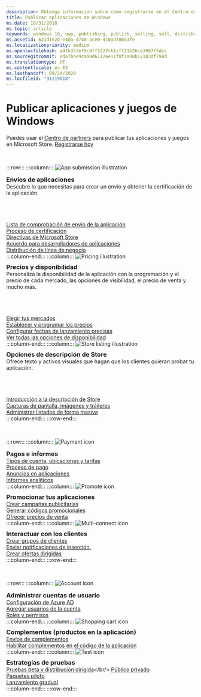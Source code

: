 ```yaml
---
description: Obtenga información sobre cómo registrarse en el Centro de partners para publicar sus aplicaciones y juegos de Windows en Microsoft Store.
title: Publicar aplicaciones de Windows
ms.date: 10/31/2018
ms.topic: article
keywords: windows 10, uwp, publishing, publish, selling, sell, distribute, distributing, store, dashboard
ms.assetid: 631d1e2d-e4da-4740-ace0-4c0ad78653fe
ms.localizationpriority: medium
ms.openlocfilehash: a4fb353ef9c4ff5227cb1cff21b26ce3067f5dcc
ms.sourcegitcommit: eda7bbe9caa9d61126e11f0f1a98b12183df794d
ms.translationtype: HT
ms.contentlocale: es-ES
ms.lasthandoff: 09/24/2020
ms.locfileid: "91219018"
---
```

# <a name="publish-windows-apps-and-games"></a>Publicar aplicaciones y juegos de Windows  

Puedes usar el [Centro de partners](https://partner.microsoft.com/dashboard) para publicar tus aplicaciones y juegos en Microsoft Store. [Registrarse hoy](https://developer.microsoft.com/store/register)

<br/>

:::row:::
    :::column:::
        <img src="https://docs.microsoft.com/media/illustrations/teams-fast-track.svg" alt="App submission illustration" />
        <h3 style="margin-top: 10px; margin-bottom: 0px">Envíos de aplicaciones</h3>
        <p style="margin-top: 0px; margin-bottom: 50px">Descubre lo que necesitas para crear un envío y obtener la certificación de la aplicación.</p>
        <br>
        <a href="app-submissions.md">Lista de comprobación de envío de la aplicación</a><br/>
        <a href="the-app-certification-process.md">Proceso de certificación</a><br/>
        <a href="store-policies.md">Directivas de Microsoft Store</a><br/>
        <a href="//docs.microsoft.com/legal/windows/agreements/app-developer-agreement">Acuerdo para desarrolladores de aplicaciones</a><br/>
        <a href="distribute-lob-apps-to-enterprises.md">Distribución de línea de negocio</a><br/>
    :::column-end:::
    :::column:::
        <img src="https://docs.microsoft.com/media/illustrations/bcs-partner-advanced-management- billing-7.svg" alt="Pricing illustration" />
        <h3 style="margin-top: 10px; margin-bottom: 0px">Precios y disponibilidad</h3>
        <p style="margin-top: 0px; margin-bottom: 50px">Personaliza la disponibilidad de la aplicación con la programación y el precio de cada mercado, las opciones de visibilidad, el precio de venta y mucho más.</p>
        <br>
        <a href="/windows/uwp/publish/define-market-selection">Elegir tus mercados</a><br/>
        <a href="set-and-schedule-app-pricing.md">Establecer y programar los precios</a><br/>
        <a href="configure-precise-release-scheduling.md">Configurar fechas de lanzamiento precisas</a><br/>
        <a href="set-app-pricing-and-availability.md">Ver todas las opciones de disponibilidad</a><br/>
    :::column-end:::
    :::column:::
        <img src="https://docs.microsoft.com/media/illustrations/biztalk-get-started-scenarios.svg" alt="Store listing illustration" />
        <h3 style="margin-top: 10px; margin-bottom: 0px">Opciones de descripción de Store</h3>
        <p style="margin-top: 0px; margin-bottom: 50px">Ofrece texto y activos visuales que hagan que los clientes quieran probar tu aplicación.</p>
        <br>
        <a href="create-app-store-listings.md">Introducción a la descripción de Store</a><br/>
        <a href="app-screenshots-and-images.md">Capturas de pantalla, imágenes y tráileres</a><br/>
        <a href="import-and-export-store-listings.md">Administrar listados de forma masiva</a><br/>
    :::column-end:::
:::row-end:::

<br/>

:::row:::
    :::column:::
        <img src="https://docs.microsoft.com/media/illustrations/team-services-get-started-account-manager.svg" alt="Payment icon" />
        <h3 style="margin-top: 10px; margin-bottom: 0px">Pagos e informes</h3>
        <a href="account-types-locations-and-fees.md">Tipos de cuenta, ubicaciones y tarifas</a><br/>
        <a href="getting-paid-apps.md">Proceso de pago</a><br/>
        <a href="in-app-ads.md">Anuncios en aplicaciones</a><br/>
        <a href="analytics.md">Informes analíticos</a><br/>
    :::column-end:::
    :::column:::
        <img src="https://docs.microsoft.com/media/illustrations/ms365enterprise-partner-news-2.svg" alt="Promote icon" />
        <h3 style="margin-top: 10px; margin-bottom: 0px">Promocionar tus aplicaciones</h3>
        <a href="create-an-ad-campaign-for-your-app.md">Crear campañas publicitarias</a><br/>
        <a href="generate-promotional-codes.md">Generar códigos promocionales</a><br/>
        <a href="put-apps-and-add-ons-on-sale.md">Ofrecer precios de venta</a><br/>
    :::column-end:::
    :::column:::
        <img src="https://docs.microsoft.com/media/illustrations/virtualization-hperv-server-community.svg" alt="Multi-connect icon" />
        <h3 style="margin-top: 10px; margin-bottom: 0px">Interactuar con los clientes</h3>
        <a href="create-customer-groups.md">Crear grupos de clientes</a><br/>
        <a href="send-push-notifications-to-your-apps-customers.md">Enviar notificaciones de inserción.</a><br/>
        <a href="use-targeted-offers-to-maximize-engagement-and-conversions.md">Crear ofertas dirigidas</a><br/>
    :::column-end:::
:::row-end:::

<br/>

:::row:::
    :::column:::
        <img src="https://docs.microsoft.com/media/illustrations/bcs-user-management-add-customer-1.svg" alt="Account icon" />
        <h3 style="margin-top: 10px; margin-bottom: 0px">Administrar cuentas de usuario</h3>
        <a href="/windows/uwp/publish/associate-azure-ad-with-partner-center">Configuración de Azure AD</a><br/>
        <a href="add-users-groups-and-azure-ad-applications.md">Agregar usuarios de la cuenta</a><br/>
        <a href="set-custom-permissions-for-account-users.md">Roles y permisos</a><br/>
    :::column-end:::
    :::column:::
        <img src="https://docs.microsoft.com/media/illustrations/sql-get-started-download.svg" alt="Shopping cart icon" />
        <h3 style="margin-top: 10px; margin-bottom: 0px">Complementos (productos en la aplicación)</h3>
        <a href="add-on-submissions.md">Envíos de complementos</a><br/>
        <a href="../monetize/in-app-purchases-and-trials.md">Habilitar complementos en el código de la aplicación</a><br/>
    :::column-end:::
    :::column:::
        <img src="https://docs.microsoft.com/media/illustrations/team-services-dev-ops-test.svg" alt="Test icon" />
        <h3 style="margin-top: 10px; margin-bottom: 0px">Estrategias de pruebas</h3>
        <a href="beta-testing-and-targeted-distribution.md">Pruebas beta y distribución dirigida</a></br/> <a href="choose-visibility-options.md#audience">Público privado</a><br/>
        <a href="package-flights.md">Paquetes piloto</a><br/>
        <a href="gradual-package-rollout.md">Lanzamiento gradual</a><br/>
    :::column-end:::
:::row-end:::